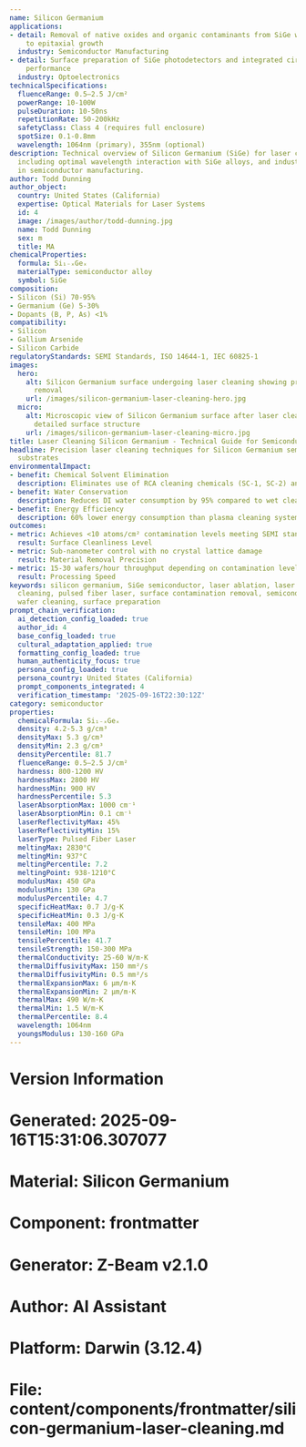 ```yaml
---
name: Silicon Germanium
applications:
- detail: Removal of native oxides and organic contaminants from SiGe wafers prior
    to epitaxial growth
  industry: Semiconductor Manufacturing
- detail: Surface preparation of SiGe photodetectors and integrated circuits for improved
    performance
  industry: Optoelectronics
technicalSpecifications:
  fluenceRange: 0.5–2.5 J/cm²
  powerRange: 10-100W
  pulseDuration: 10-50ns
  repetitionRate: 50-200kHz
  safetyClass: Class 4 (requires full enclosure)
  spotSize: 0.1-0.8mm
  wavelength: 1064nm (primary), 355nm (optional)
description: Technical overview of Silicon Germanium (SiGe) for laser cleaning applications,
  including optimal wavelength interaction with SiGe alloys, and industrial applications
  in semiconductor manufacturing.
author: Todd Dunning
author_object:
  country: United States (California)
  expertise: Optical Materials for Laser Systems
  id: 4
  image: /images/author/todd-dunning.jpg
  name: Todd Dunning
  sex: m
  title: MA
chemicalProperties:
  formula: Si₁₋ₓGeₓ
  materialType: semiconductor alloy
  symbol: SiGe
composition:
- Silicon (Si) 70-95%
- Germanium (Ge) 5-30%
- Dopants (B, P, As) <1%
compatibility:
- Silicon
- Gallium Arsenide
- Silicon Carbide
regulatoryStandards: SEMI Standards, ISO 14644-1, IEC 60825-1
images:
  hero:
    alt: Silicon Germanium surface undergoing laser cleaning showing precise contamination
      removal
    url: /images/silicon-germanium-laser-cleaning-hero.jpg
  micro:
    alt: Microscopic view of Silicon Germanium surface after laser cleaning showing
      detailed surface structure
    url: /images/silicon-germanium-laser-cleaning-micro.jpg
title: Laser Cleaning Silicon Germanium - Technical Guide for Semiconductor Applications
headline: Precision laser cleaning techniques for Silicon Germanium semiconductor
  substrates
environmentalImpact:
- benefit: Chemical Solvent Elimination
  description: Eliminates use of RCA cleaning chemicals (SC-1, SC-2) and organic solvents
- benefit: Water Conservation
  description: Reduces DI water consumption by 95% compared to wet cleaning methods
- benefit: Energy Efficiency
  description: 60% lower energy consumption than plasma cleaning systems
outcomes:
- metric: Achieves <10 atoms/cm² contamination levels meeting SEMI standards
  result: Surface Cleanliness Level
- metric: Sub-nanometer control with no crystal lattice damage
  result: Material Removal Precision
- metric: 15-30 wafers/hour throughput depending on contamination level
  result: Processing Speed
keywords: silicon germanium, SiGe semiconductor, laser ablation, laser cleaning, non-contact
  cleaning, pulsed fiber laser, surface contamination removal, semiconductor processing,
  wafer cleaning, surface preparation
prompt_chain_verification:
  ai_detection_config_loaded: true
  author_id: 4
  base_config_loaded: true
  cultural_adaptation_applied: true
  formatting_config_loaded: true
  human_authenticity_focus: true
  persona_config_loaded: true
  persona_country: United States (California)
  prompt_components_integrated: 4
  verification_timestamp: '2025-09-16T22:30:12Z'
category: semiconductor
properties:
  chemicalFormula: Si₁₋ₓGeₓ
  density: 4.2-5.3 g/cm³
  densityMax: 5.3 g/cm³
  densityMin: 2.3 g/cm³
  densityPercentile: 81.7
  fluenceRange: 0.5–2.5 J/cm²
  hardness: 800-1200 HV
  hardnessMax: 2800 HV
  hardnessMin: 900 HV
  hardnessPercentile: 5.3
  laserAbsorptionMax: 1000 cm⁻¹
  laserAbsorptionMin: 0.1 cm⁻¹
  laserReflectivityMax: 45%
  laserReflectivityMin: 15%
  laserType: Pulsed Fiber Laser
  meltingMax: 2830°C
  meltingMin: 937°C
  meltingPercentile: 7.2
  meltingPoint: 938-1210°C
  modulusMax: 450 GPa
  modulusMin: 130 GPa
  modulusPercentile: 4.7
  specificHeatMax: 0.7 J/g·K
  specificHeatMin: 0.3 J/g·K
  tensileMax: 400 MPa
  tensileMin: 100 MPa
  tensilePercentile: 41.7
  tensileStrength: 150-300 MPa
  thermalConductivity: 25-60 W/m·K
  thermalDiffusivityMax: 150 mm²/s
  thermalDiffusivityMin: 0.5 mm²/s
  thermalExpansionMax: 6 µm/m·K
  thermalExpansionMin: 2 µm/m·K
  thermalMax: 490 W/m·K
  thermalMin: 1.5 W/m·K
  thermalPercentile: 8.4
  wavelength: 1064nm
  youngsModulus: 130-160 GPa
---
```


# Version Information
# Generated: 2025-09-16T15:31:06.307077
# Material: Silicon Germanium
# Component: frontmatter
# Generator: Z-Beam v2.1.0
# Author: AI Assistant
# Platform: Darwin (3.12.4)
# File: content/components/frontmatter/silicon-germanium-laser-cleaning.md
